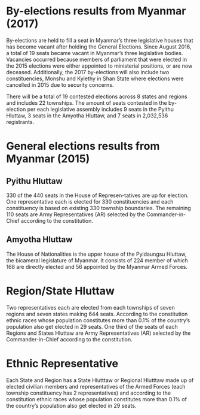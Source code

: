 # By-elections results from Myanmar (2017)
By-elections are held to fill a seat in Myanmar’s three legislative houses that has become vacant after holding the General Elections. Since August 2016, a total of 19 seats became vacant in Myanmar’s three legislative bodies. Vacancies occurred because members of parliament that were elected in the 2015 elections were either appointed to ministerial positions, or are now deceased. Additionally, the 2017 by-elections will also include two constituencies, Monshu and Kyiethy in Shan State where elections were cancelled in 2015 due to security concerns.

There will be a total of 19 contested elections across 8 states and regions and includes 22 townships. The amount of seats contested in the by-election per each legislative assembly includes 9 seats in the Pyithu Hluttaw, 3 seats in the Amyotha Hluttaw, and 7 seats in 2,032,536 registrants.

# General elections results from Myanmar (2015)
## Pyithu Hluttaw
330 of the 440 seats in the House of Represen-tatives are up for election. One representative each is elected for 330 constituencies and each constituency is based on existing 330 township boundaries. The remaining 110 seats are Army Representatives (AR) selected by the Commander-in-Chief according to the constitution.
## Amyotha Hluttaw
The House of Nationalities is the upper house of the Pyidaungsu Hluttaw, the bicameral legislature of Myanmar. It consists of 224 member of which 168 are directly elected and 56 appointed by the Myanmar Armed Forces.
# Region/State Hluttaw
Two representatives each are elected from each townships of seven regions and seven states making 644 seats. According to the constitution ethnic races whose population constitutes more than 0.1% of the country’s population also get elected in 29 seats. One third of the seats of each Regions and States Hluttaw are Army Representatives (AR) selected by the Commander-in-Chief according to the constitution.
# Ethnic Representative
Each State and Region has a State Hlutttaw or Regional Hlutttaw made up of elected civilian members and representatives of the Armed Forces (each township constituency has 2 representatives) and according to the constitution ethnic races whose population constitutes more than 0.1% of the country’s population also get elected in 29 seats.
